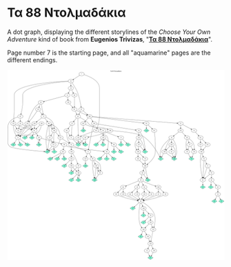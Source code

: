# Τα 88 Ντολμαδάκια

A dot graph, displaying the different storylines of the _Choose Your Own Adventure_ kind of book from **Eugenios Trivizas**, "**[Τα 88 Ντολμαδάκια](https://www.bestprice.gr/item/2148923776/ta-ogdonta-oxtw-ntolmadakia.html)**".

Page number 7 is the starting page, and all "aquamarine" pages are the different endings.

![Storylines](./graph.svg)
